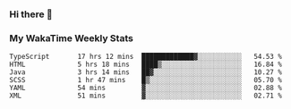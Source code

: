 ### Hi there 👋

<!--
**royschrauwen/royschrauwen** is a ✨ _special_ ✨ repository because its `README.md` (this file) appears on your GitHub profile.

Here are some ideas to get you started:

- 🔭 I’m currently working on ...
- 🌱 I’m currently learning ...
- 👯 I’m looking to collaborate on ...
- 🤔 I’m looking for help with ...
- 💬 Ask me about ...
- 📫 How to reach me: ...
- 😄 Pronouns: ...
- ⚡ Fun fact: ...
-->


### My WakaTime Weekly Stats
<!--START_SECTION:waka-->

```text
TypeScript       17 hrs 12 mins  █████████████▓░░░░░░░░░░░   54.53 %
HTML             5 hrs 18 mins   ████▒░░░░░░░░░░░░░░░░░░░░   16.84 %
Java             3 hrs 14 mins   ██▓░░░░░░░░░░░░░░░░░░░░░░   10.27 %
SCSS             1 hr 47 mins    █▒░░░░░░░░░░░░░░░░░░░░░░░   05.70 %
YAML             54 mins         ▓░░░░░░░░░░░░░░░░░░░░░░░░   02.88 %
XML              51 mins         ▓░░░░░░░░░░░░░░░░░░░░░░░░   02.71 %
```

<!--END_SECTION:waka-->
